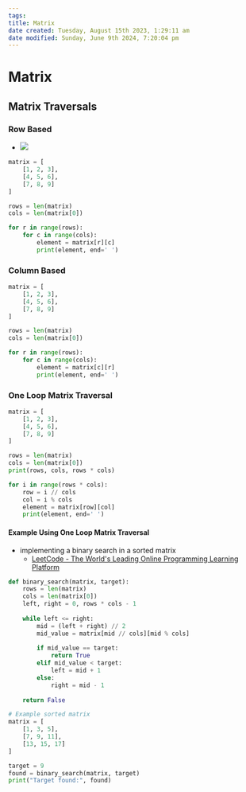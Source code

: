```yaml
---
tags: 
title: Matrix
date created: Tuesday, August 15th 2023, 1:29:11 am
date modified: Sunday, June 9th 2024, 7:20:04 pm
---
```


# Matrix

## Matrix Traversals

### Row Based

- ![](https://craftofcoding.wordpress.com/wp-content/uploads/2017/02/rowcolumnarrays.jpg)

```python
matrix = [
	[1, 2, 3],
	[4, 5, 6],
	[7, 8, 9]
]

rows = len(matrix)
cols = len(matrix[0])

for r in range(rows):
	for c in range(cols):
		element = matrix[r][c]
		print(element, end=' ')
```

### Column Based

```python
matrix = [
	[1, 2, 3],
	[4, 5, 6],
	[7, 8, 9]
]

rows = len(matrix)
cols = len(matrix[0])

for r in range(rows):
	for c in range(cols):
		element = matrix[c][r]
		print(element, end=' ')
```

### One Loop Matrix Traversal

```python
matrix = [
	[1, 2, 3],
	[4, 5, 6],
	[7, 8, 9]
]

rows = len(matrix)
cols = len(matrix[0])
print(rows, cols, rows * cols)

for i in range(rows * cols):
	row = i // cols
	col = i % cols
	element = matrix[row][col]
	print(element, end=' ')
```

#### Example Using One Loop Matrix Traversal

- implementing a binary search in a sorted matrix
	- [LeetCode - The World's Leading Online Programming Learning Platform](https://leetcode.com/problems/search-a-2d-matrix/description/)

```python
def binary_search(matrix, target):
    rows = len(matrix)
    cols = len(matrix[0])
    left, right = 0, rows * cols - 1
    
    while left <= right:
        mid = (left + right) // 2
        mid_value = matrix[mid // cols][mid % cols]
        
        if mid_value == target:
            return True
        elif mid_value < target:
            left = mid + 1
        else:
            right = mid - 1
            
    return False

# Example sorted matrix
matrix = [
    [1, 3, 5],
    [7, 9, 11],
    [13, 15, 17]
]

target = 9
found = binary_search(matrix, target)
print("Target found:", found)
```
